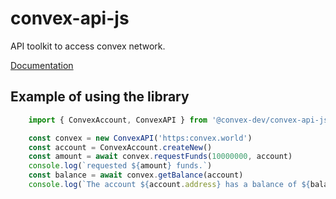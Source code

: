 
# convex-api-js

API toolkit to access convex network.

[Documentation](https://convex-dev.github.io/convex-api-js)

## Example of using the library

```js
    import { ConvexAccount, ConvexAPI } from '@convex-dev/convex-api-js'

    const convex = new ConvexAPI('https:convex.world')
    const account = ConvexAccount.createNew()
    const amount = await convex.requestFunds(10000000, account)
    console.log(`requested ${amount} funds.`)
    const balance = await convex.getBalance(account)
    console.log(`The account ${account.address} has a balance of ${balance}`)

```
